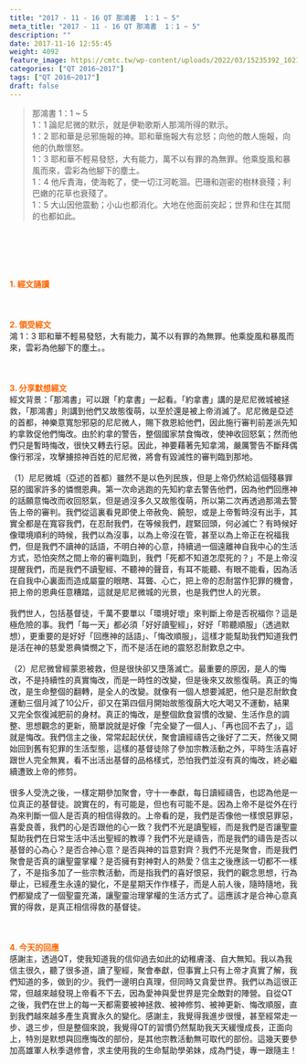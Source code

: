 ```yaml
---
title: "2017 - 11 - 16 QT 那鴻書  1：1 ~ 5"
meta_title: "2017 - 11 - 16 QT 那鴻書  1：1 ~ 5"
description: ""
date: 2017-11-16 12:55:45
weight: 4092
feature_image: https://cmtc.tw/wp-content/uploads/2022/03/15235392_10211799862337740_180693556567566654_o-1.webp
categories: ["QT 2016~2017"]
tags: ["QT 2016~2017"]
draft: false
---
```


<blockquote>那鴻書 1：1 ~ 5<br />
1：1 論尼尼微的默示，就是伊勒歌斯人那鴻所得的默示。<br />
1：2 耶和華是忌邪施報的神。耶和華施報大有忿怒；向他的敵人施報，向他的仇敵懷怒。<br />
1：3 耶和華不輕易發怒，大有能力，萬不以有罪的為無罪。他乘旋風和暴風而來，雲彩為他腳下的塵土。<br />
1：4 他斥責海，使海乾了，使一切江河乾涸。巴珊和迦密的樹林衰殘；利巴嫩的花草也衰殘了。<br />
1：5 大山因他震動；小山也都消化。大地在他面前突起；世界和住在其間的也都如此。</blockquote><br />
&nbsp;<br />
<br />
&nbsp;<br />
<br />
<span style="color: #ff6600;"><strong>1. </strong><strong>經文誦讀</strong></span><br />
<br />
<span style="color: #ff6600;"><strong> </strong></span><br />
<br />
<span style="color: #ff6600;"><strong>2. </strong><strong>領受經文<br />
</strong></span>鴻 1：3 耶和華不輕易發怒，大有能力，萬不以有罪的為無罪。他乘旋風和暴風而來，雲彩為他腳下的塵土。。<br />
<br />
&nbsp;<br />
<br />
<span style="color: #ff6600;"><strong>3. 分享默想經文<br />
</strong></span>經文背景：「那鴻書」可以跟「約拿書」一起看。「約拿書」講的是尼尼微城被拯救，「那鴻書」則講到他們又故態復萌，以至於還是被上帝消滅了。尼尼微是亞述的首都，神樂意寬恕邪惡的尼尼微人，賜下救恩給他們，因此施行審判前差派先知約拿敦促他們悔改。由於約拿的警告，整個國家禁食悔改，使神收回怒氣；然而他們只是暫時悔改，很快又轉去行惡。因此，神要藉著先知拿鴻，嚴厲警告不斷拜偶像行邪淫，攻擊擄掠神百姓的尼尼微，將會有毀滅性的審判臨到那地。<br />
<br />
（1）尼尼微城（亞述的首都）雖然不是以色列民族，但是上帝仍然給這個殘暴罪惡的國家許多的憐憫恩典。第一次命逃跑的先知約拿去警告他們，因為他們回應神的話願意悔改而收回怒氣，但是過沒多久又故態復萌，所以第二次再透過那鴻去警告上帝的審判。我們從這裏看見即使上帝赦免、饒恕，或是上帝暫時沒有出手，其實全都是在寬容我們，在忍耐我們，在等候我們，趕緊回頭，何必滅亡？有時候好像環境順利的時候，我們以為沒事，以為上帝沒在管，甚至以為上帝正在祝福我們，但是我們不讀神的話語，不明白神的心意，持續過一個遠離神自我中心的生活方式，恐怕突然之間上帝的審判臨到，我們「死都不知道怎麼死的？」不是上帝沒提醒我們，而是我們不讀聖經、不聽神的聲音，有耳不能聽、有眼不能看，因為活在自我中心裏面而造成屬靈的眼瞎、耳聾、心亡，把上帝的忍耐當作犯罪的機會，把上帝的恩典任意糟踏，這就是尼尼微城的光景，也是我們世人的光景。<br />
<br />
我們世人，包括基督徒，千萬不要單以「環境好壞」來判斷上帝是否祝福你？這是極危險的事。我們「每一天」都必須「好好讀聖經」，好好「聆聽順服」（透過默想），更重要的是好好「回應神的話語」、「悔改順服」，這樣才能幫助我們知道我們是活在神的慈愛恩典憐憫之下，而不是活在祂的震怒忍耐歎息之中。<br />
<br />
（2）尼尼微曾經蒙恩被救，但是很快卻又墮落滅亡。最重要的原因，是人的悔改，不是持續性的真實悔改，而是一時性的改變，但是後來又故態復萌。真正的悔改，是生命整個的翻轉，是全人的改變。就像有一個人想要減肥，他只是忍耐飲食運動三個月減了10公斤，卻又在第四個月開始故態復蓢大吃大喝又不運動，結果又完全恢復減肥前的身材。真正的悔改，是整個飲食習慣的改變、生活作息的調整、思想觀念的更新，簡單說就是好像「完全變了一個人」、「再也回不去了」，這就是悔改。我們信主之後，常常起起伏伏，聚會讀經禱告之後好了二天，然後又開始回到舊有犯罪的生活型態，這樣的基督徒除了參加宗教活動之外，平時生活喜好跟世人完全無異，看不出活出基督的品格樣式，恐怕我們並沒有真的悔改，終必繼續遭致上帝的修剪。<br />
<br />
很多人受洗之後，一樣定期參加聚會，守十一奉獻，每日讀經禱告，也認為他是一位真正的基督徒。說實在的，有可能是，但也有可能不是。因為上帝不是從外在行為來判斷一個人是否真的相信得救的。上帝看的是，我們是否像他一樣恨惡罪惡，喜愛良善，我們的心是否跟他的心一致？我們不光是讀聖經，而是我們是否讓聖靈幫助我們在日常生活中活出聖經的教導？我們不光是禱告，而是我們的禱告是否以基督的心為心？是否合神心意？是否與神的旨意對齊？我們不光是聚會，而是我們聚會是否真的讓聖靈掌權？是否擁有對神對人的熱愛？信主之後應該一切都不一樣了，不是指多加了一些宗教活動，而是指我們的喜好恨惡，我們的觀念思想，行為舉止，已經產生永遠的變化，不是星期天作作樣子，而是人前人後，隨時隨地，我們都變成了一個聖靈充滿，讓聖靈治理掌權的生活方式了。這應該才是合神心意真實的得救，是真正相信得救的基督徒。<br />
<br />
&nbsp;<br />
<br />
<span style="color: #ff6600;"><strong>4. 今天的回應<br />
</strong></span>感謝主，透過QT，使我知道我的信仰過去如此的幼稚膚淺、自大無知。我以為我信主很久，聽了很多道，讀了聖經，聚會奉獻，但事實上只有上帝才真實了解，我們知道的多，做到的少。我們一邊明白真理，但同時又貪愛世界。我們以為這很正常，但越來越發現上帝看不下去，因為愛神與愛世界是完全敵對的陣營。自從QT之後，我們在世上的每一天都需要被神拯救、被神修剪、被神更新、悔改順服，直到我們越來越多產生真實永久的變化。感謝主，我覺得我進步很慢，甚至經常走一步、退三步，但是整個來說，我覺得QT的習慣仍然幫助我天天緩慢成長，正面向上，特別是默想與回應悔改的部份，是其他宗教活動無可取代的部份。這幾天要參加高雄軍人秋季退修會，求主使用我的生命幫助學弟妹，成為門徒，專一跟隨主！
        